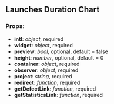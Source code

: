 ## **Launches Duration Chart**

### Props:

* **intl**: _object_, required
* **widget**: _object_, required
* **preview**: _bool_, optional, default = false
* **height**: _number_, optional, default = 0
* **container**: _object_, required
* **observer**: _object_, required
* **project**: _string_, required
* **redirect**: _function_, required
* **getDefectLink**: _function_, required
* **getStatisticsLink**: _function_, required
